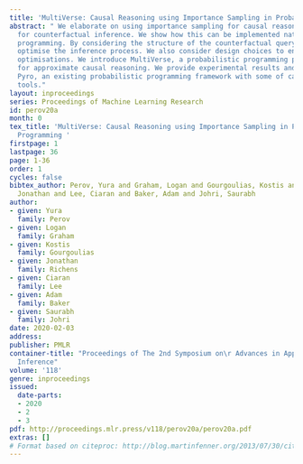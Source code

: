```yaml
---
title: 'MultiVerse: Causal Reasoning using Importance Sampling in Probabilistic Programming '
abstract: " We elaborate on using importance sampling for causal reasoning, in particular
  for counterfactual inference. We show how this can be implemented natively in probabilistic
  programming. By considering the structure of the counterfactual query, one can signicantly
  optimise the inference process. We also consider design choices to enable further
  optimisations. We introduce MultiVerse, a probabilistic programming prototype engine
  for approximate causal reasoning. We provide experimental results and compare with
  Pyro, an existing probabilistic programming framework with some of causal reasoning
  tools."
layout: inproceedings
series: Proceedings of Machine Learning Research
id: perov20a
month: 0
tex_title: 'MultiVerse: Causal Reasoning using Importance Sampling in Probabilistic
  Programming '
firstpage: 1
lastpage: 36
page: 1-36
order: 1
cycles: false
bibtex_author: Perov, Yura and Graham, Logan and Gourgoulias, Kostis and Richens,
  Jonathan and Lee, Ciaran and Baker, Adam and Johri, Saurabh
author:
- given: Yura
  family: Perov
- given: Logan
  family: Graham
- given: Kostis
  family: Gourgoulias
- given: Jonathan
  family: Richens
- given: Ciaran
  family: Lee
- given: Adam
  family: Baker
- given: Saurabh
  family: Johri
date: 2020-02-03
address: 
publisher: PMLR
container-title: "Proceedings of The 2nd Symposium on\r Advances in Approximate Bayesian
  Inference"
volume: '118'
genre: inproceedings
issued:
  date-parts:
  - 2020
  - 2
  - 3
pdf: http://proceedings.mlr.press/v118/perov20a/perov20a.pdf
extras: []
# Format based on citeproc: http://blog.martinfenner.org/2013/07/30/citeproc-yaml-for-bibliographies/
---
```

